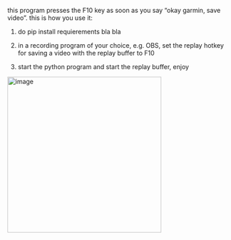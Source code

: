 this program presses the F10 key as soon as you say “okay garmin, save video”. this is how you use it:

1. do pip install requierements bla bla

2. in a recording program of your choice, e.g. OBS, set the replay hotkey for saving a video with the replay buffer to F10

3. start the python program and start the replay buffer, enjoy

<img width="345" height="350" alt="image" src="https://github.com/user-attachments/assets/31fff3a1-ae8f-4a92-bdf2-262627ae4e2c" />
